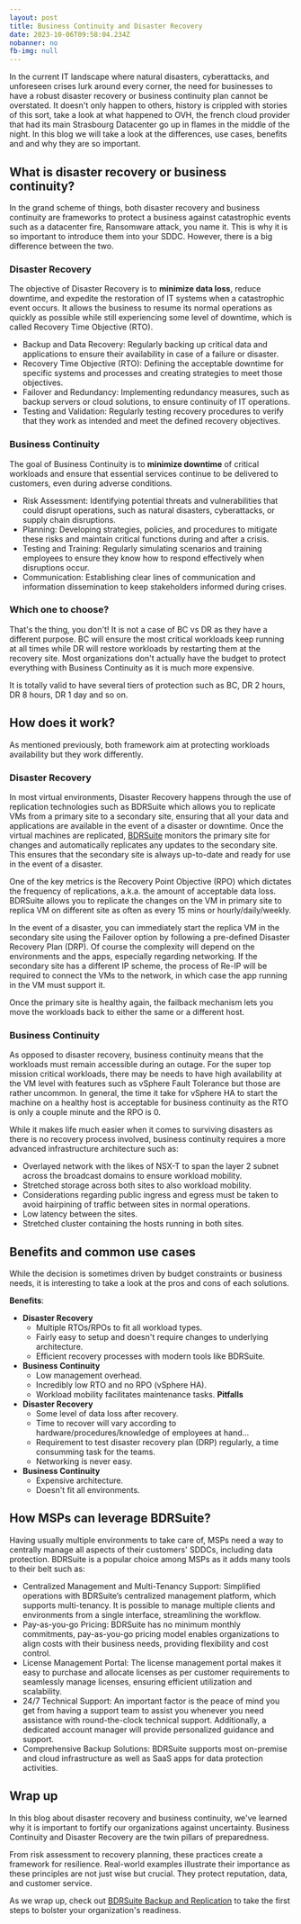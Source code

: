 ```yaml
---
layout: post
title: Business Continuity and Disaster Recovery
date: 2023-10-06T09:58:04.234Z
nobanner: no
fb-img: null
---
```

In the current IT landscape where natural disasters, cyberattacks, and unforeseen crises lurk around every corner, the need for businesses to have a robust disaster recovery or business continuity plan cannot be overstated. It doesn't only happen to others, history is crippled with stories of this sort, take a look at what happened to OVH, the french cloud provider that had its main Strasbourg Datacenter go up in flames in the middle of the night. In this blog we will take a look at the differences, use cases, benefits and and why they are so important. 

## What is disaster recovery or business continuity?

In the grand scheme of things, both disaster recovery and business continuity are frameworks to protect a business against catastrophic events such as a datacenter fire, Ransomware attack, you name it. This is why it is so important to introduce them into your SDDC. However, there is a big difference between the two.

### Disaster Recovery

The objective of Disaster Recovery is to **minimize data loss**, reduce downtime, and expedite the restoration of IT systems when a catastrophic event occurs. It allows the business to resume its normal operations as quickly as possible while still experiencing some level of downtime, which is called Recovery Time Objective (RTO).

* Backup and Data Recovery: Regularly backing up critical data and applications to ensure their availability in case of a failure or disaster.
* Recovery Time Objective (RTO): Defining the acceptable downtime for specific systems and processes and creating strategies to meet those objectives.
* Failover and Redundancy: Implementing redundancy measures, such as backup servers or cloud solutions, to ensure continuity of IT operations.
* Testing and Validation: Regularly testing recovery procedures to verify that they work as intended and meet the defined recovery objectives.

### Business Continuity

The goal of Business Continuity is to **minimize downtime** of critical workloads and ensure that essential services continue to be delivered to customers, even during adverse conditions.

* Risk Assessment: Identifying potential threats and vulnerabilities that could disrupt operations, such as natural disasters, cyberattacks, or supply chain disruptions.
* Planning: Developing strategies, policies, and procedures to mitigate these risks and maintain critical functions during and after a crisis.
* Testing and Training: Regularly simulating scenarios and training employees to ensure they know how to respond effectively when disruptions occur.
* Communication: Establishing clear lines of communication and information dissemination to keep stakeholders informed during crises.

### Which one to choose?

That's the thing, you don't! It is not a case of BC vs DR as they have a different purpose. BC will ensure the most critical workloads keep running at all times while DR will restore workloads by restarting them at the recovery site. Most organizations don't actually have the budget to protect everything with Business Continuity as it is much more expensive. 

It is totally valid to have several tiers of protection such as BC, DR 2 hours, DR 8 hours, DR 1 day and so on.

## How does it work?

As mentioned previously, both framework aim at protecting workloads availability but they work differently.

### Disaster Recovery

In most virtual environments, Disaster Recovery happens through the use of replication technologies such as BDRSuite which allows you to replicate VMs from a primary site to a secondary site, ensuring that all your data and applications are available in the event of a disaster or downtime. Once the virtual machines are replicated, [BDRSuite](http://www.vxav.fr/img/BDRSuite_Banner3.png) monitors the primary site for changes and automatically replicates any updates to the secondary site. This ensures that the secondary site is always up-to-date and ready for use in the event of a disaster.

One of the key metrics is the Recovery Point Objective (RPO) which dictates the frequency of replications, a.k.a. the amount of acceptable data loss. BDRSuite allows you to replicate the changes on the VM in primary site to replica VM on different site as often as every 15 mins or hourly/daily/weekly.

In the event of a disaster, you can immediately start the replica VM in the secondary site using the Failover option by following a pre-defined Disaster Recovery Plan (DRP). Of course the complexity will depend on the environments and the apps, especially regarding networking. If the secondary site has a different IP scheme, the process of Re-IP will be required to connect the VMs to the network, in which case the app running in the VM must support it.

Once the primary site is healthy again, the failback mechanism lets you move the workloads back to either the same or a different host.

### Business Continuity

As opposed to disaster recovery, business continuity means that the workloads must remain accessible during an outage. For the super top mission critical workloads, there may be needs to have high availability at the VM level with features such as vSphere Fault Tolerance but those are rather uncommon. In general, the time it take for vSphere HA to start the machine on a healthy host is acceptable for business continuity as the RTO is only a couple minute and the RPO is 0.

While it makes life much easier when it comes to surviving disasters as there is no recovery process involved, business continuity requires a more advanced infrastructure architecture such as:

* Overlayed network with the likes of NSX-T to span the layer 2 subnet across the broadcast domains to ensure workload mobility.
* Stretched storage across both sites to also workload mobility.
* Considerations regarding public ingress and egress must be taken to avoid hairpining of traffic between sites in normal operations.
* Low latency between the sites.
* Stretched cluster containing the hosts running in both sites.

## Benefits and common use cases

While the decision is sometimes driven by budget constraints or business needs, it is interesting to take a look at the pros and cons of each solutions.

**Benefits**:
  * **Disaster Recovery**
    * Multiple RTOs/RPOs to fit all workload types.
    * Fairly easy to setup and doesn't require changes to underlying architecture.
    * Efficient recovery processes with modern tools like BDRSuite.
  * **Business Continuity**
    * Low management overhead.
    * Incredibly low RTO and no RPO (vSphere HA).
    * Workload mobility facilitates maintenance tasks.
**Pitfalls**
  * **Disaster Recovery**
    * Some level of data loss after recovery.
    * Time to recover will vary according to hardware/procedures/knowledge of employees at hand...
    * Requirement to test disaster recovery plan (DRP) regularly, a time consumming task for the teams.
    * Networking is never easy.
  * **Business Continuity**
    * Expensive architecture.
    * Doesn't fit all environments.

## How MSPs can leverage BDRSuite?

Having usually multiple environments to take care of, MSPs need a way to centrally manage all aspects of their customers' SDDCs, including data protection. BDRSuite is a popular choice among MSPs as it adds many tools to their belt such as:

* Centralized Management and Multi-Tenancy Support:  Simplified operations with BDRSuite’s centralized management platform, which supports multi-tenancy. It is possible to manage multiple clients and environments from a single interface, streamlining the workflow.
* Pay-as-you-go Pricing: BDRSuite has no minimum monthly commitments, pay-as-you-go pricing model enables organizations to align costs with their business needs, providing flexibility and cost control.
* License Management Portal: The license management portal makes it easy to purchase and allocate licenses as per customer requirements to seamlessly manage licenses, ensuring efficient utilization and scalability.
* 24/7 Technical Support: An important factor is the peace of mind you get from having a support team to assist you whenever you need assistance with round-the-clock technical support. Additionally, a dedicated account manager will provide personalized guidance and support.
* Comprehensive Backup Solutions: BDRSuite supports most on-premise and cloud infrastructure as well as SaaS apps for data protection activities. 

## Wrap up

In this blog about disaster recovery and business continuity, we've learned why it is important to fortify our organizations against uncertainty. Business Continuity and Disaster Recovery are the twin pillars of preparedness.

From risk assessment to recovery planning, these practices create a framework for resilience. Real-world examples illustrate their importance as these principles are not just wise but crucial. They protect reputation, data, and customer service.

As we wrap up, check out [BDRSuite Backup and Replication](http://www.vxav.fr/img/BDRSuite_Banner3.png) to take the first steps to bolster your organization's readiness.